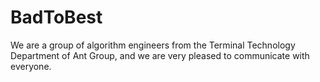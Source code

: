 # BadToBest
We are a group of algorithm engineers from the Terminal Technology Department of Ant Group, and we are very pleased to communicate with everyone.

